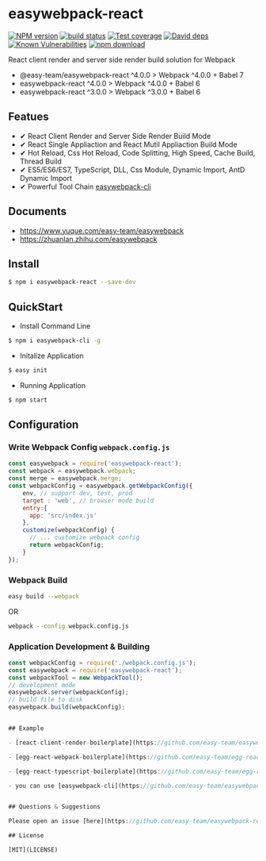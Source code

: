 # easywebpack-react

[![NPM version][npm-image]][npm-url]
[![build status][travis-image]][travis-url]
[![Test coverage][codecov-image]][codecov-url]
[![David deps][david-image]][david-url]
[![Known Vulnerabilities][snyk-image]][snyk-url]
[![npm download][download-image]][download-url]

[npm-image]: https://img.shields.io/npm/v/easywebpack-react.svg?style=flat-square
[npm-url]: https://npmjs.org/package/easywebpack-react
[travis-image]: https://img.shields.io/travis/easy-team/easywebpack-react.svg?style=flat-square
[travis-url]: https://travis-ci.org/easy-team/easywebpack-react
[codecov-image]: https://img.shields.io/codecov/c/github/easy-team/easywebpack-react.svg?style=flat-square
[codecov-url]: https://codecov.io/github/easy-team/easywebpack-react?branch=master
[david-image]: https://img.shields.io/david/easy-team/easywebpack-react.svg?style=flat-square
[david-url]: https://david-dm.org/easy-team/easywebpack-react
[snyk-image]: https://snyk.io/test/npm/easywebpack-react/badge.svg?style=flat-square
[snyk-url]: https://snyk.io/test/npm/easywebpack-react
[download-image]: https://img.shields.io/npm/dm/easywebpack-react.svg?style=flat-square
[download-url]: https://npmjs.org/package/easywebpack-react

React client render and server side render build solution for Webpack

- @easy-team/easywebpack-react ^4.0.0 > Webpack ^4.0.0 + Babel 7 
- easywebpack-react ^4.0.0 > Webpack ^4.0.0 + Babel 6
- easywebpack-react ^3.0.0 > Webpack ^3.0.0 + Babel 6

## Featues

- ✔︎ React Client Render and Server Side Render Build Mode
- ✔︎ React Single Appliaction and React Mutil Appliaction Build Mode
- ✔︎ Hot Reload, Css Hot Reload, Code Splitting, High Speed, Cache Build, Thread Build
- ✔︎ ES5/ES6/ES7, TypeScript, DLL, Css Module, Dynamic Import, AntD Dynamic Import
- ✔︎ Powerful Tool Chain [easywebpack-cli](https://github.com/easy-team/easywebpack-cli)

## Documents

- https://www.yuque.com/easy-team/easywebpack
- https://zhuanlan.zhihu.com/easywebpack

## Install

```bash
$ npm i easywebpack-react --save-dev
```

## QuickStart

- Install Command Line

```bash
$ npm i easywebpack-cli -g 
```

- Initalize Application

```bash
$ easy init
```

- Running Application

```bash
$ npm start
```

## Configuration

### Write Webpack Config `webpack.config.js`

```js
const easywebpack = require('easywebpack-react');
const webpack = easywebpack.webpack;
const merge = easywebpack.merge;
const webpackConfig = easywebpack.getWebpackConfig({
    env, // support dev, test, prod 
    target : 'web', // browser mode build
    entry:{
      app: 'src/index.js'
    },
    customize(webpackConfig) {
      // ... customize webpack config
      return webpackConfig;
    }
});
```

### Webpack Build

```bash
easy build --webpack
```

OR

```bash
webpack --config webpack.config.js
```


### Application Development & Building

```js
const webpackConfig = require('./webpack.config.js');
const easywebpack = require('easywebpack-react');
const webpackTool = new WebpackTool();
// development mode
easywebpack.server(webpackConfig);
// build file to disk
easywebpack.build(webpackConfig);


## Example

- [react-client-render-boilerplate](https://github.com/easy-team/easywebpack-cli-template/tree/master/boilerplate/react) React client render boilerplate.

- [egg-react-webpack-boilerplate](https://github.com/easy-team/egg-react-webpack-boilerplate) support client render and server render.

- [egg-react-typescript-boilerplate](https://github.com/easy-team/egg-react-typescript-boilerplate) Egg + TypeScript + React server render boilerplate.

- you can use [easywebpack-cli](https://github.com/easy-team/easywebpack-cli) create client render project or create server side render project for react.


## Questions & Suggestions

Please open an issue [here](https://github.com/easy-team/easywebpack-react).

## License

[MIT](LICENSE)
